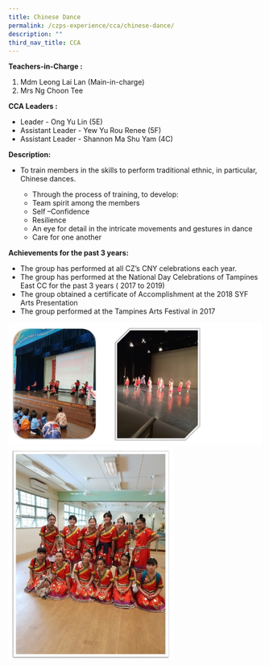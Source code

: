 ```yaml
---
title: Chinese Dance
permalink: /czps-experience/cca/chinese-dance/
description: ""
third_nav_title: CCA
---
```

<p><strong>Teachers-in-Charge :&nbsp;</strong></p>
<ol>
<li>Mdm Leong Lai Lan (Main-in-charge)</li>
<li>Mrs Ng Choon Tee</li>
</ol>
<p><strong>CCA Leaders :</strong></p>
<ul>
<li>Leader - Ong Yu Lin (5E)</li>
<li>Assistant Leader - Yew Yu Rou Renee (5F)</li>
<li>Assistant Leader - Shannon Ma Shu Yam (4C)</li>
</ul>
<p><strong>Description:</strong></p>
<ul>
<li>To train members in the skills to perform traditional ethnic, in particular, Chinese dances.</li>
</ul>
<ul>
<ul>
<li>Through the process of training, to develop:</li>
<li>Team spirit among the members</li>
<li>Self &ndash;Confidence</li>
<li>Resilience</li>
<li>An eye for detail in the intricate movements and gestures in dance</li>
<li>Care for one another</li>
</ul>
</ul>
<p><strong>Achievements for the past 3 years:</strong></p>
<ul>
<li>The group has performed at all CZ&rsquo;s CNY celebrations each year.</li>
<li>The group has performed at the National Day Celebrations of Tampines East CC for the past 3 years ( 2017 to 2019)</li>
<li>The group obtained a certificate of Accomplishment at the 2018 SYF Arts Presentation</li>
<li>The group performed at the Tampines Arts Festival in 2017</li>
</ul>

<img src="/images/cd2.png">
<img style="width: 65%;" src="/images/cd2.jpg">
